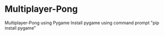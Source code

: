 # Multiplayer-Pong
Multiplayer-Pong using Pygame
Install pygame using command prompt "pip install pygame"

